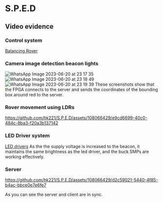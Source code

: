 # S.P.E.D
 
## Video evidence

### Control system
[Balancing Rover](https://github.com/hk221/S.P.E.D/assets/108066429/c2c3077b-6e9a-467b-8616-38a4b5b32b74)

### Camera image detection beacon lights
![WhatsApp Image 2023-06-20 at 23 17 35](https://github.com/hk221/S.P.E.D/assets/108066429/33a5ac51-6e78-4374-b419-6771d91e09e0)
![WhatsApp Image 2023-06-20 at 23 18 49](https://github.com/hk221/S.P.E.D/assets/108066429/46fdf77a-d9b1-4014-9739-d46fb1b1bda9)
![WhatsApp Image 2023-06-20 at 23 19 39](https://github.com/hk221/S.P.E.D/assets/108066429/cfce556b-3e76-485f-af48-5b02a7de7c86)
These screenshots show that the FPGA connects to the server and sends the coordinates of the bounding box around red to the server. 
### Rover movement using LDRs 
https://github.com/hk221/S.P.E.D/assets/108066429/e9cd6699-40c0-484c-8ba3-f20a3b137142
### LED Driver system 
[LED drivers](https://github.com/hk221/S.P.E.D/assets/108066429/7fc3eed3-2baf-4b85-a014-3c5c9babbcb7)
As the the supply voltage is increased to the beacon, it maintains the same brightness as the led driver, and the buck SMPs are working effectively.

### Server

https://github.com/hk221/S.P.E.D/assets/108066429/d2c59021-5440-4f85-b4ac-bbce0e7e6fe7

As you can see the server and client are in sync. 


